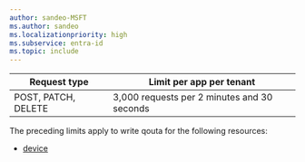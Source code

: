 ```yaml
---
author: sandeo-MSFT
ms.author: sandeo
ms.localizationpriority: high
ms.subservice: entra-id
ms.topic: include
---
```

<!-- markdownlint-disable MD041 -->

| Request type |Limit per app per tenant |
| ------------ |------------------------ |
| POST, PATCH, DELETE | 3,000 requests per 2 minutes and 30 seconds |

The preceding limits apply to write qouta for the following resources:

- [device](/graph/api/resources/device)
